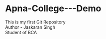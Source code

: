 # Apna-College---Demo
This is my first Git Repository
<br>
Author - Jaskaran Singh
<br>
Student of BCA
